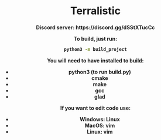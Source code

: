 
<h1 align="center">
  <br>
  Terralistic
  <br>
</h1>

<h4 align="center">
  Discord server: https://discord.gg/dSStXTucCc

To build, just run:

```bash
python3 -m build_project
```

You will need to have installed to build:
-   python3 (to run build.py)
-   cmake
-   make
-   gcc
-   glad

If you want to edit code use:
-   Windows: Linux
-   MacOS: vim
-   Linux: vim
</h4>



